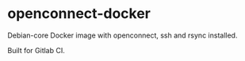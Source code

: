 # openconnect-docker
Debian-core Docker image with openconnect, ssh and rsync installed.

Built for Gitlab CI.
